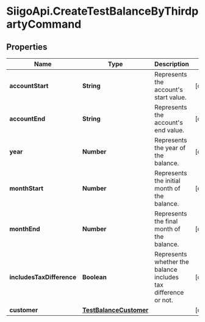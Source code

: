 # SiigoApi.CreateTestBalanceByThirdpartyCommand

## Properties

Name | Type | Description | Notes
------------ | ------------- | ------------- | -------------
**accountStart** | **String** | Represents the account&#39;s start value. | [optional] 
**accountEnd** | **String** | Represents the account&#39;s end value. | [optional] 
**year** | **Number** | Represents the year of the balance. | [optional] 
**monthStart** | **Number** | Represents the initial month of the balance. | [optional] 
**monthEnd** | **Number** | Represents the final month of the balance. | [optional] 
**includesTaxDifference** | **Boolean** | Represents whether the balance includes tax difference or not. | [optional] 
**customer** | [**TestBalanceCustomer**](TestBalanceCustomer.md) |  | [optional] 


